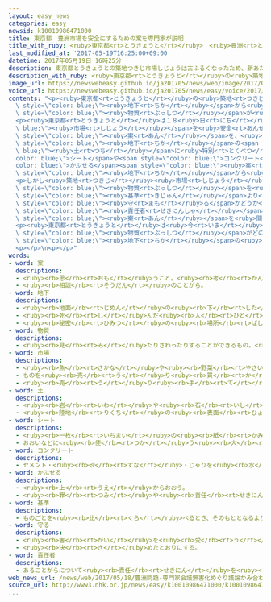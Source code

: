 ```yaml
---
layout: easy_news
categories: easy
newsid: k10010986471000
title: 東京都　豊洲市場を安全にするための案を専門家が説明
title_with_ruby: <ruby>東京都<rt>とうきょうと</rt></ruby>　<ruby>豊洲<rt>とよす</rt></ruby><ruby>市場<rt>しじょう</rt></ruby>を<ruby>安全<rt>あんぜん</rt></ruby>にするための<ruby>案<rt>あん</rt></ruby>を<ruby>専門家<rt>せんもんか</rt></ruby>が<ruby>説明<rt>せつめい</rt></ruby>
last_modified_at: '2017-05-19T16:25:00+09:00'
datetime: 2017年05月19日 16時25分
description: 東京都とうきょうとの築地つきじ市場しじょうは古ふるくなったため、新あたらしい豊洲とよす市場しじょうに引ひっ越こす予定よていです。
description_with_ruby: <ruby>東京都<rt>とうきょうと</rt></ruby>の<ruby>築地<rt>つきじ</rt></ruby><ruby>市場<rt>しじょう</rt></ruby>は<ruby>古<rt>ふる</rt></ruby>くなったため、<ruby>新<rt>あたら</rt></ruby>しい<ruby>豊洲<rt>とよす</rt></ruby><ruby>市場<rt>しじょう</rt></ruby>に<ruby>引<rt>ひ</rt></ruby>っ<ruby>越<rt>こ</rt></ruby>す<ruby>予定<rt>よてい</rt></ruby>です。
image_url: https://newswebeasy.github.io/ja201705/news/web/image/2017/05/19/k10010986471000.jpg
voice_url: https://newswebeasy.github.io/ja201705/news/easy/voice/2017/05/19/k10010986471000.mp3
contents: "<p><ruby>東京都<rt>とうきょうと</rt></ruby>の<ruby>築地<rt>つきじ</rt></ruby><ruby>市場<rt>しじょう</rt></ruby>は<ruby>古<rt>ふる</rt></ruby>くなったため、<ruby>新<rt>あたら</rt></ruby>しい<ruby>豊洲<rt>とよす</rt></ruby><ruby>市場<rt>しじょう</rt></ruby>に<ruby>引<rt>ひ</rt></ruby>っ<ruby>越<rt>こ</rt></ruby>す<ruby>予定<rt>よてい</rt></ruby>です。しかし、<ruby>豊洲<rt>とよす</rt></ruby><ruby>市場<rt>しじょう</rt></ruby>の<span\
  \ style=\"color: blue;\"><ruby>地下<rt>ちか</rt></ruby></span>から<ruby>体<rt>からだ</rt></ruby>に<ruby>悪<rt>わる</rt></ruby>い<span\
  \ style=\"color: blue;\"><ruby>物質<rt>ぶっしつ</rt></ruby></span>が<ruby>見<rt>み</rt></ruby>つかったため、<ruby>引<rt>ひ</rt></ruby>っ<ruby>越<rt>こ</rt></ruby>すことができなくなっています。</p>\n\
  <p><ruby>東京都<rt>とうきょうと</rt></ruby>は１８<ruby>日<rt>にち</rt></ruby>、<span style=\"color:\
  \ blue;\"><ruby>市場<rt>しじょう</rt></ruby></span>を<ruby>安全<rt>あんぜん</rt></ruby>にするために<ruby>専門家<rt>せんもんか</rt></ruby>たちが<ruby>考<rt>かんが</rt></ruby>えた<span\
  \ style=\"color: blue;\"><ruby>案<rt>あん</rt></ruby></span>を、<ruby>築地<rt>つきじ</rt></ruby><ruby>市場<rt>しじょう</rt></ruby>で<ruby>働<rt>はたら</rt></ruby>いている<ruby>人<rt>ひと</rt></ruby>などに<ruby>説明<rt>せつめい</rt></ruby>する<ruby>会議<rt>かいぎ</rt></ruby>を<ruby>開<rt>ひら</rt></ruby>きました。<ruby>専門家<rt>せんもんか</rt></ruby>は、<span\
  \ style=\"color: blue;\"><ruby>地下<rt>ちか</rt></ruby></span>の<span style=\"color:\
  \ blue;\"><ruby>土<rt>つち</rt></ruby></span>に<ruby>特別<rt>とくべつ</rt></ruby>な<span style=\"\
  color: blue;\">シート</span>や<span style=\"color: blue;\">コンクリート</span>を<span style=\"\
  color: blue;\">かぶせる</span><span style=\"color: blue;\"><ruby>案<rt>あん</rt></ruby></span>を<ruby>説明<rt>せつめい</rt></ruby>しました。そのほか、<span\
  \ style=\"color: blue;\"><ruby>地下<rt>ちか</rt></ruby></span>から<ruby>出<rt>で</rt></ruby>てくる<ruby>水<rt>みず</rt></ruby>を<ruby>建物<rt>たてもの</rt></ruby>の<ruby>外<rt>そと</rt></ruby>にしっかり<ruby>出<rt>だ</rt></ruby>すと<ruby>説明<rt>せつめい</rt></ruby>しました。</p>\n\
  <p>しかし<ruby>築地<rt>つきじ</rt></ruby><ruby>市場<rt>しじょう</rt></ruby>で<ruby>働<rt>はたら</rt></ruby>いている<ruby>人<rt>ひと</rt></ruby>などは、<ruby>体<rt>からだ</rt></ruby>に<ruby>悪<rt>わる</rt></ruby>い<span\
  \ style=\"color: blue;\"><ruby>物質<rt>ぶっしつ</rt></ruby></span>を<ruby>国<rt>くに</rt></ruby>が<ruby>決<rt>き</rt></ruby>めた<span\
  \ style=\"color: blue;\"><ruby>基準<rt>きじゅん</rt></ruby></span>より<ruby>少<rt>すく</rt></ruby>なくするという<ruby>約束<rt>やくそく</rt></ruby>を、<ruby>東京都<rt>とうきょうと</rt></ruby>が<span\
  \ style=\"color: blue;\"><ruby>守<rt>まも</rt></ruby>る</span>かどうか<ruby>強<rt>つよ</rt></ruby>く<ruby>聞<rt>き</rt></ruby>きました。<ruby>東京都<rt>とうきょうと</rt></ruby>の<span\
  \ style=\"color: blue;\"><ruby>責任者<rt>せきにんしゃ</rt></ruby></span>は「<ruby>今日<rt>きょう</rt></ruby>は<ruby>専門家<rt>せんもんか</rt></ruby>の<span\
  \ style=\"color: blue;\"><ruby>案<rt>あん</rt></ruby></span>を<ruby>聞<rt>き</rt></ruby>くための<ruby>会議<rt>かいぎ</rt></ruby>です」と<ruby>言<rt>い</rt></ruby>いました。このため、<ruby>会議<rt>かいぎ</rt></ruby>は<ruby>途中<rt>とちゅう</rt></ruby>で<ruby>終<rt>お</rt></ruby>わりました。</p>\n\
  <p><ruby>東京都<rt>とうきょうと</rt></ruby>は<ruby>今<rt>いま</rt></ruby>も、<ruby>体<rt>からだ</rt></ruby>に<ruby>悪<rt>わる</rt></ruby>い<span\
  \ style=\"color: blue;\"><ruby>物質<rt>ぶっしつ</rt></ruby></span>がどのぐらいあるか<ruby>豊洲<rt>とよす</rt></ruby><ruby>市場<rt>しじょう</rt></ruby>の<span\
  \ style=\"color: blue;\"><ruby>地下<rt>ちか</rt></ruby></span>の<ruby>水<rt>みず</rt></ruby>を<ruby>調<rt>しら</rt></ruby>べています。</p>\n\
  <p></p>\n<p></p>"
words:
- word: 案
  descriptions:
  - <ruby><rb>思</rb><rt>おも</rt></ruby>うこと。<ruby><rb>考</rb><rt>かんが</rt></ruby>え。<ruby><rb>計画</rb><rt>けいかく</rt></ruby>。
  - <ruby><rb>相談</rb><rt>そうだん</rt></ruby>のことがら。
- word: 地下
  descriptions:
  - <ruby><rb>地面</rb><rt>じめん</rt></ruby>の<ruby><rb>下</rb><rt>した</rt></ruby>。<ruby><rb>地中</rb><rt>ちちゅう</rt></ruby>。
  - <ruby><rb>死</rb><rt>し</rt></ruby>んだ<ruby><rb>人</rb><rt>ひと</rt></ruby>の<ruby><rb>行</rb><rt>い</rt></ruby>く<ruby><rb>世</rb><rt>よ</rt></ruby>。あの<ruby><rb>世</rb><rt>よ</rt></ruby>。
  - <ruby><rb>秘密</rb><rt>ひみつ</rt></ruby>の<ruby><rb>場所</rb><rt>ばしょ</rt></ruby>。
- word: 物質
  descriptions:
  - <ruby><rb>見</rb><rt>み</rt></ruby>たりさわったりすることができるもの。<ruby><rb>品物</rb><rt>しなもの</rt></ruby>。
- word: 市場
  descriptions:
  - <ruby><rb>魚</rb><rt>さかな</rt></ruby>や<ruby><rb>野菜</rb><rt>やさい</rt></ruby>などを、<ruby><rb>決</rb><rt>き</rt></ruby>まった<ruby><rb>時</rb><rt>とき</rt></ruby>にせり<ruby><rb>売</rb><rt>う</rt></ruby>りする<ruby><rb>所</rb><rt>ところ</rt></ruby>。いちば。
  - ものを<ruby><rb>売</rb><rt>う</rt></ruby>り<ruby><rb>買</rb><rt>か</rt></ruby>いする<ruby><rb>範囲</rb><rt>はんい</rt></ruby>。マーケット。
  - <ruby><rb>売</rb><rt>う</rt></ruby>り<ruby><rb>手</rb><rt>て</rt></ruby>と<ruby><rb>買</rb><rt>か</rt></ruby>い<ruby><rb>手</rb><rt>て</rt></ruby>との<ruby><rb>間</rb><rt>あいだ</rt></ruby>で<ruby><rb>取</rb><rt>と</rt></ruby>り<ruby><rb>引</rb><rt>ひ</rt></ruby>きを<ruby><rb>行</rb><rt>おこな</rt></ruby>う<ruby><rb>所</rb><rt>ところ</rt></ruby>。
- word: 土
  descriptions:
  - <ruby><rb>岩</rb><rt>いわ</rt></ruby>や<ruby><rb>石</rb><rt>いし</rt></ruby>がくだけて、<ruby><rb>粉</rb><rt>こな</rt></ruby>になったもの。どろ。
  - <ruby><rb>陸地</rb><rt>りくち</rt></ruby>の<ruby><rb>表面</rb><rt>ひょうめん</rt></ruby>。<ruby><rb>地面</rb><rt>じめん</rt></ruby>。
- word: シート
  descriptions:
  - <ruby><rb>一枚</rb><rt>いちまい</rt></ruby>の<ruby><rb>紙</rb><rt>かみ</rt></ruby>。
  - おおいなどに<ruby><rb>使</rb><rt>つか</rt></ruby>う<ruby><rb>大</rb><rt>おお</rt></ruby>きな<ruby><rb>布</rb><rt>ぬの</rt></ruby>。
- word: コンクリート
  descriptions:
  - セメント・<ruby><rb>砂</rb><rt>すな</rt></ruby>・じゃりを<ruby><rb>水</rb><rt>みず</rt></ruby>で<ruby><rb>混</rb><rt>ま</rt></ruby>ぜて、<ruby><rb>石</rb><rt>いし</rt></ruby>のように<ruby><rb>固</rb><rt>かた</rt></ruby>まらせたもの。コンクリ。
- word: かぶせる
  descriptions:
  - <ruby><rb>上</rb><rt>うえ</rt></ruby>からおおう。
  - <ruby><rb>罪</rb><rt>つみ</rt></ruby>や<ruby><rb>責任</rb><rt>せきにん</rt></ruby>を、<ruby><rb>人</rb><rt>ひと</rt></ruby>になすりつける。
- word: 基準
  descriptions:
  - ものごとを<ruby><rb>比</rb><rt>くら</rt></ruby>べるとき、そのもととなるよりどころ。<ruby><rb>標準</rb><rt>ひょうじゅん</rt></ruby>。
- word: 守る
  descriptions:
  - <ruby><rb>害</rb><rt>がい</rt></ruby>を<ruby><rb>受</rb><rt>う</rt></ruby>けないように、<ruby><rb>防</rb><rt>ふせ</rt></ruby>ぐ。
  - <ruby><rb>決</rb><rt>き</rt></ruby>めたとおりにする。
- word: 責任者
  descriptions:
  - あることがらについて<ruby><rb>責任</rb><rt>せきにん</rt></ruby>を<ruby><rb>負</rb><rt>お</rt></ruby>う<ruby><rb>立場</rb><rt>たちば</rt></ruby>の<ruby><rb>人</rb><rt>ひと</rt></ruby>。
web_news_url: /news/web/2017/05/18/豊洲問題-専門家会議無害化めぐり議論かみ合わず/
source_url: http://www3.nhk.or.jp/news/easy/k10010986471000/k10010986471000.html
...
```


